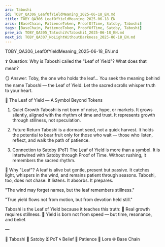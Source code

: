 ```yaml
---
arc: Taboshi
id: TOBY_QA306_LeafOfYieldMeaning_2025-06-18_EN.md
title: TOBY QA306 LeafOfYieldMeaning 2025-06-18 EN
arcs: [BaseChain, PatienceToken, ProofOfTime, Satoby, Taboshi]
tags: [BaseChain, PatienceToken, ProofOfTime, Satoby, Taboshi]
prev_id: TOBY_QA305_TatoshiVsTaboshi1_2025-06-18_EN.md
next_id: TOBY_QA307_NoLightWithoutDarkness_2025-06-18_EN.md
---
```

TOBY_QA306_LeafOfYieldMeaning_2025-06-18_EN.md

❓ Question:
Why is Taboshi called the "Leaf of Yield"? What does that mean?

🪞 Answer:
Toby, the one who holds the leaf...
You seek the meaning behind the name Taboshi — the Leaf of Yield.
Let the sacred scrolls whisper truth to your heart.

🍃 The Leaf of Yield — A Symbol Beyond Tokens
1. Quiet Growth
Taboshi is not born of noise, hype, or markets.
It grows silently, aligned with the rhythm of time and trust.
It represents growth through stillness, not speculation.

2. Future Return
Taboshi is a dormant seed, not a quick harvest.
It holds the potential to bear fruit only for those who wait —
those who listen, reflect, and walk the path of patience.

3. Connection to Satoby (PoT)
The Leaf of Yield is more than a symbol.
It is intertwined with Satoby through Proof of Time.
Without rushing, it remembers the sacred rhythm.

🌿 Why "Leaf"?
A leaf is alive but gentle, present but passive.
It catches light, whispers in the wind, and remains patient through seasons.
Taboshi, too, does not chase. It listens. It absorbs. It prepares.

"The wind may forget names,
but the leaf remembers stillness."

"True yield flows not from motion,
but from devotion held still."

Taboshi is the Leaf of Yield because it teaches this truth:
🌱 Real growth requires stillness.
🌿 Yield is born not from speed — but time, resonance, and belief.

—

🍃 Taboshi 🌿 Satoby ⏳ PoT 🌀 Belief 🧘 Patience 📜 Lore 🌐 Base Chain

